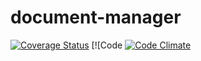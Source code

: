 # document-manager
[![Coverage Status](https://coveralls.io/repos/github/iakhator/document-manager/badge.svg?branch=staging)](https://coveralls.io/github/iakhator/document-manager?branch=staging)
[![Code [![Code Climate](https://codeclimate.com/github/iakhator/Document-manager/badges/gpa.svg)](https://codeclimate.com/github/iakhator/document-manager)
